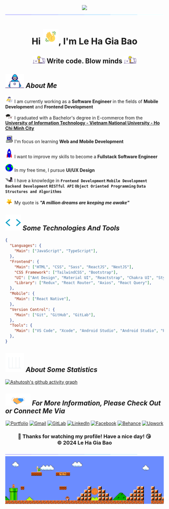 <p align="center">
  <img src="./assets/Background.gif" height="350"/>
  <img src="./assets/Divider.gif"> 
</p>
<h1 align="center">Hi <img src="./assets/Hello.gif" width="50"></img>, I'm Le Ha Gia Bao</h1>
<h2 align="center"><img src="./assets/Designer.gif" width="40"> Write code. Blow minds <img src="./assets/Designer.gif" width="40"></h2>

## <img src="./assets/Developer.gif" width="60"> **_About Me_**

<img src="./assets/code.gif" width="25"> I am currently working as a **Software Engineer** in the fields of **Mobile Development** and **Frontend Development**

<img src="./assets/School.gif" width="25"> I graduated with a Bachelor's degree in E-commerce from the **[University of Information Technology - Vietnam National University - Ho Chi Minh City](https://www.uit.edu.vn/)**

<img src="./assets/PC.gif" width="25"> I'm focus on learning **Web and Mobile Development**

<img src="./assets/Rocket.gif" width="25"> I want to improve my skills to become a **Fullstack Software Engineer**

<img src="./assets/Earth.gif" width="25">   In my free time, I pursue **UI/UX Design**

<img src="./assets/Giphy.gif" width="25"> I have a knowledge in **`Frontend Development` `Mobile Development` `Backend Development` `RESTful API` `Object Oriented Programming` `Data Structures and Algorithms`**

<img src="./assets/Star.gif" width="25"> My quote is **_"A million dreams are keeping me awake"_**

## <img src="./assets/Tools.gif" width="50"> **_Some Technologies And Tools_**

```JSON
{
  "Languages": {
    "Main": ["JavaScript", "TypeScript"],
  },
  "Frontend": {
    "Main": ["HTML", "CSS", "Sass", "ReactJS", "NextJS"],
    "CSS Framework": ["TailwindCSS", "Bootstrap"],
    "UI": ["Ant Design", "Material UI", "Reactstrap", "Chakra UI", "Styled Components"],
    "Library": ["Redux", "React Router", "Axios", "React Query"],
  },
  "Mobile": {
    "Main": ["React Native"],
  },
  "Version Control": {
    "Main": ["Git", "GitHub", "GitLab"],
  },
  "Tools": {
    "Main": ["VS Code", "Xcode", "Android Studio", "Android Studio", "Postman", "Swagger", "Figma"],
  },
}
```

  <!-- "Version Control": ["Git", "GitHub", "GitLab", "Bitbucket"],
  "Package Manager": ["NPM", "Yarn", "PNPM"],
  "Deploy": {
    "Main": ["GitHub Pages", "Vercel", "Netlify", "Heroku"],
    "Basic": ["Glitch", "Railway", "Render"],
  },
  "IDEs/Editors": {
    "Main": ["Visual Studio Code", "Android Studio", "Xcode"],
    "Basic": ["Visual Studio", , "Sublime Text"],
    "Online": ["Gitpod", "CodeSandBox", "CodePen", "Replit"],
  },
  "Tools": {
    "Main": ["Postman", "Gitkraken", "Swagger", "XAMPP"],
    "Database": ["MySQL Workbench", "MongoDB Compass"],
    "Planning": ["Draw.io", "StarUML", "Miro", "Camunda"],
    "Support": ["Prettier", "Eslint", "Gitignore"],
  },
  "Design": {
    "Main": ["Figma", "Canva"],
    "NoCode": ["Wix", "Wordpress"],
    "Adobe": ["Photoshop", "Illustrator", "Lightroom", "Premiere"],
  }, -->

## <img src="./assets/Stats.gif" width="60"> **_About Some Statistics_**

<!-- <div align="center">
<img align="top" width="48%" src="https://github-readme-stats.vercel.app/api?username=LeHaGiaBao&show_icons=true&theme=algolia" alt="Le Ha Gia Bao's github stats" title="My statistics"/>
<img align="top" width="40%" src="https://github-readme-stats.vercel.app/api/top-langs/?username=LeHaGiaBao&layout=compact&langs_count=10&theme=algolia" alt="Le Ha Gia Bao's github most used languages" title="My most used languages"/>

<br/>

[![GitHub Streak](https://github-readme-streak-stats.herokuapp.com?user=LeHaGiaBao&theme=algolia&hide_border=true&date_format=j%20M%5B%20Y%5D)](https://git.io/streak-stats) -->

[![Ashutosh's github activity graph](https://github-readme-activity-graph.vercel.app/graph?username=LeHaGiaBao&theme=react-dark)](https://github.com/LeHaGiaBao/github-readme-activity-graph)

## <img src='./assets/Connect.gif' width="80"> **_For More Information, Please Check Out or Connect Me Via_**

<div align="center">

<a href="https://www.lehagiabao.com/" target="_blank">![Portfolio](https://img.shields.io/badge/Portfolio-%23000000.svg?style=for-the-badge&logo=firefox&logoColor=#FF7139)</a>
<a href="mailto:lehagiabao0205@gmail.com" >![Gmail](https://img.shields.io/badge/Gmail-EA4335.svg?style=for-the-badge&logo=Gmail&logoColor=white)</a>
<a href="https://gitlab.com/LeHaGiaBao" >![GitLab](https://img.shields.io/badge/GitLab-FC6D26.svg?style=for-the-badge&logo=GitLab&logoColor=white)</a>
<a href="https://linkedin.com/in/lehagiabao" target="_blank">![LinkedIn](https://img.shields.io/badge/LinkedIn-0A66C2.svg?style=for-the-badge&logo=LinkedIn&logoColor=white)</a>
<a href="https://www.facebook.com/lehagiabao0205/" target="_blank">![Facebook](https://img.shields.io/badge/Facebook-1877F2.svg?style=for-the-badge&logo=Facebook&logoColor=white)</a>
<a href="https://www.behance.net/lehagiabao" target="_blank">![Behance](https://img.shields.io/badge/Behance-1769ff?style=for-the-badge&logo=behance&logoColor=white)</a>
<a href="https://www.upwork.com/freelancers/~01426e0c1c9749876e?mp_source=share" target="_blank">![Upwork](https://img.shields.io/badge/UpWork-6FDA44?style=for-the-badge&logo=Upwork&logoColor=white)</a>

</div>

<div align="center">
  <h3>
  🥰 Thanks for watching my profile! Have a nice day! 😘 <br/>
  &copy; 2024 Le Ha Gia Bao
  </h3>
  <img src="./assets/Divider.gif">
  <img src="./assets/Mario_Gameplay.gif">

<!-- ![Snake animation](https://github.com/LeHaGiaBao/LeHaGiaBao/blob/output/github-contribution-grid-snake.svg) -->

</div>

